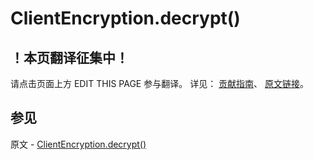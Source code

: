 # ClientEncryption.decrypt()

## ！本页翻译征集中！

请点击页面上方 EDIT THIS PAGE 参与翻译。
详见：
[贡献指南]( https://github.com/JinMuInfo/MongoDB-Manual-zh/blob/master/CONTRIBUTING.md )、
[原文链接](  https://docs.mongodb.com/manual/reference/method/ClientEncryption.decrypt/  )。

## 参见

原文 - [ClientEncryption.decrypt()]( https://docs.mongodb.com/manual/reference/method/ClientEncryption.decrypt/ )

